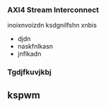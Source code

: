 ### AXI4 Stream Interconnect 
inoixnvoizdn
ksdgnilfshn
xnbis
- djdn
- naskfnlkasn
- jnflkadn
### Tgdjfkuvjkbj
## kspwm
